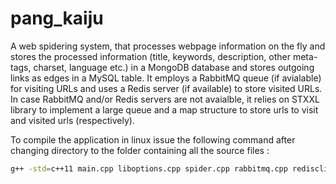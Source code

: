 pang_kaiju
==========

A web spidering system, that processes webpage information on the fly and stores the processed information (title, keywords, description, other meta-tags, charset, language etc.) in a MongoDB database and stores outgoing links as edges in a MySQL table. It employs a RabbitMQ queue (if avialable) for visiting URLs and uses a Redis server (if available) to store visited URLs. In case RabbitMQ and/or Redis servers are not avaialble, it relies on STXXL library to implement a large queue and a map structure to store urls to visit and visited urls (respectively).

To compile the application in linux issue the following command after changing directory to the folder containing all the source files : 

```bash
g++ -std=c++11 main.cpp liboptions.cpp spider.cpp rabbitmq.cpp redisclient.cpp htmlparser.cpp uriparse.cpp tokenize.cpp curlclass.cpp md5.cpp -o pang_kaiju -lboost_regex -lboost_filesystem -lboost_system -lboost_thread -lcurl -lgumbo -lstxxl_debug  -lmysqlcppconn -lmysqlclient -lpthread -lrabbitmq -lmongoclient -liconv -lssl -lcrypto
```
